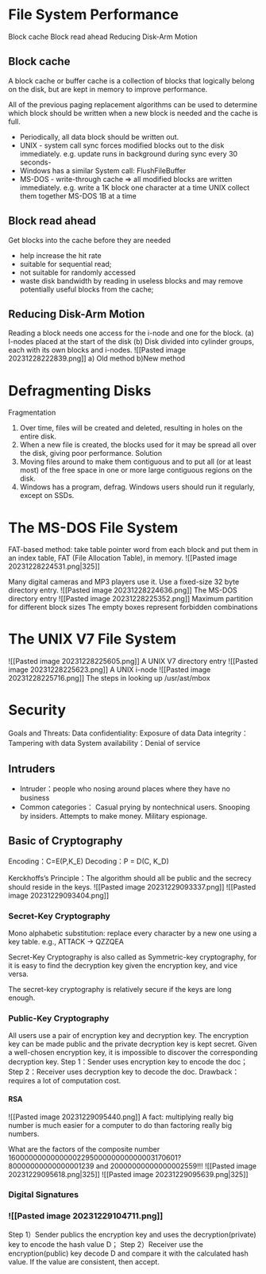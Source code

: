 # File System Performance
Block cache
Block read ahead
Reducing Disk-Arm Motion
## Block cache
A block cache or buffer cache is a collection of blocks that logically belong on the disk, but are kept in memory to improve performance.

All of the previous paging replacement algorithms can be used to determine which block should be written when a new block is needed and the cache is full.

- Periodically, all data block should be written out.
- UNIX - system call sync forces modified blocks out to the disk immediately. e.g. update runs in background during sync every 30 seconds-
- Windows has a similar System call: FlushFileBuffer
- MS-DOS - write-through cache => all modified blocks are written immediately.
e.g. write a 1K block one character at a time
			 UNIX collect them together
			 MS-DOS 1B at a time
## Block read ahead
Get blocks into the cache before they are needed
-  help increase the hit rate
- suitable for sequential read;
- not suitable for randomly accessed
- waste disk bandwidth by reading in useless blocks and may remove potentially useful blocks from the cache;

## Reducing Disk-Arm Motion
Reading a block needs one access for the i-node and one for the block. 
(a) I-nodes placed at the start of the disk
(b) Disk divided into cylinder groups, each with its own blocks and i-nodes.
![[Pasted image 20231228222839.png]]
	a) Old method                                                b)New method

# Defragmenting Disks
Fragmentation
1. Over time, files will be created and deleted, resulting in holes on the entire disk. 
2. When a new file is created, the blocks used for it may be spread all over the disk, giving poor performance.
Solution
1. Moving files around to make them contiguous and to put all (or at least most) of the free space in one or more large contiguous regions on the disk. 
2. Windows has a program, defrag. Windows users should run it regularly, except on SSDs.
# The MS-DOS File System
FAT-based method: take table pointer word from each block and put them in an index table, FAT (File Allocation Table), in memory.
![[Pasted image 20231228224531.png|325]]

Many digital cameras and MP3 players use it.
Use a fixed-size 32 byte directory entry.
![[Pasted image 20231228224636.png]]
The MS-DOS directory entry
![[Pasted image 20231228225352.png]]
Maximum partition for different block sizes
The empty boxes represent forbidden combinations
# The UNIX V7 File System
![[Pasted image 20231228225605.png]]
A UNIX V7 directory entry
![[Pasted image 20231228225623.png]]
A UNIX i-node
![[Pasted image 20231228225716.png]]
The steps in looking up /usr/ast/mbox

# Security
Goals and Threats:
Data confidentiality: Exposure of data
Data integrity：Tampering with data
System availability：Denial of service
## Intruders
- Intruder：people who nosing around places where they have no business
- Common categories：
	Casual prying by nontechnical users.
	Snooping by insiders.
	Attempts to make money.
	Military espionage.
## Basic of Cryptography
Encoding：C=E(P,K_E) 
Decoding：P = D(C, K_D)

Kerckhoffs’s Principle：The algorithm should all be public and the secrecy should reside in the keys.
![[Pasted image 20231229093337.png]]
![[Pasted image 20231229093404.png]]
### Secret-Key Cryptography
Mono alphabetic substitution: replace every character by a new one using a key table. 
 e.g., ATTACK -> QZZQEA

Secret-Key Cryptography is also called as Symmetric-key cryptography, for it is easy to find the decryption key given the encryption key, and vice versa.

The secret-key cryptography is relatively secure if the keys are long enough.

### Public-Key Cryptography
All users use a pair of encryption key and decryption key. The encryption key can be made public and the private decryption key is kept secret.
Given a well-chosen encryption key, it is impossible to discover the corresponding decryption key.
Step 1：Sender uses encryption key to encode the doc；
Step 2：Receiver uses decryption key to decode the doc.
Drawback：requires a lot of computation cost.
#### RSA
![[Pasted image 20231229095440.png]]
A fact: multiplying really big number is much easier for a computer to do than factoring really big numbers.

What are the factors of the composite number 1600000000000000229500000000000003170601?
80000000000000001239 and 20000000000000002559!!!
![[Pasted image 20231229095618.png|325]]
![[Pasted image 20231229095639.png|325]]

### Digital Signatures

### ![[Pasted image 20231229104711.png]]
Step 1）Sender  publics the encryption key and uses the decryption(private) key to encode the hash value D；
Step 2）Receiver use the encryption(public) key decode D and compare it with the calculated hash value. If the value are consistent, then accept.






